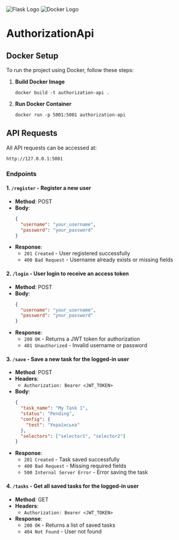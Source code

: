 ![Flask Logo](https://flask.palletsprojects.com/en/stable/_images/flask-horizontal.png)
![Docker Logo](https://blog.codewithdan.com/wp-content/uploads/2023/06/Docker-Logo.png)

# AuthorizationApi
## Docker Setup
To run the project using Docker, follow these steps:

1. **Build Docker Image**
   ```commandline
   docker build -t authorization-api .
   ```

2. **Run Docker Container**
   ```commandline
   docker run -p 5001:5001 authorization-api
   ```

## API Requests
All API requests can be accessed at:
```commandline
http://127.0.0.1:5001
```

### Endpoints

#### 1. `/register` - Register a new user
- **Method**: POST
- **Body**:
  ```json
  {
    "username": "your_username",
    "password": "your_password"
  }
  ```
- **Response**:
  - `201 Created` - User registered successfully
  - `400 Bad Request` - Username already exists or missing fields

#### 2. `/login` - User login to receive an access token
- **Method**: POST
- **Body**:
  ```json
  {
    "username": "your_username",
    "password": "your_password"
  }
  ```
- **Response**:
  - `200 OK` - Returns a JWT token for authorization
  - `401 Unauthorized` - Invalid username or password

#### 3. `/save` - Save a new task for the logged-in user
- **Method**: POST
- **Headers**:
  - `Authorization: Bearer <JWT_TOKEN>`
- **Body**:
  ```json
  {
    "task_name": "My Task 1",
    "status": "Pending",
    "config": {
      "test": "Українська"
    },
    "selectors": ["selector1", "selector2"]
  }
  ```
- **Response**:
  - `201 Created` - Task saved successfully
  - `400 Bad Request` - Missing required fields
  - `500 Internal Server Error` - Error saving the task

#### 4. `/tasks` - Get all saved tasks for the logged-in user
- **Method**: GET
- **Headers**:
  - `Authorization: Bearer <JWT_TOKEN>`
- **Response**:
  - `200 OK` - Returns a list of saved tasks
  - `404 Not Found` - User not found

